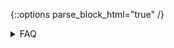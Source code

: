 {::options parse_block_html="true" /}
<details>
{::options parse_block_html="false" /}
<summary>FAQ</summary> {: #faq}